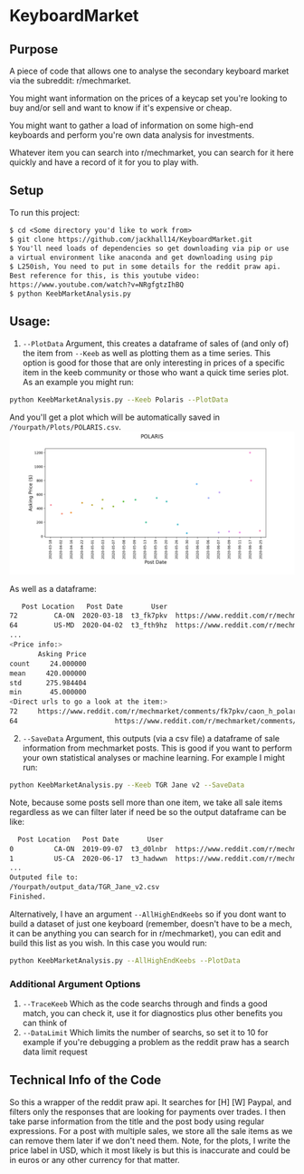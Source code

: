 # KeyboardMarket

## Purpose
A piece of code that allows one to analyse the secondary keyboard market via the subreddit: r/mechmarket.

You might want information on the prices of a keycap set you're looking to buy and/or sell and want to know if it's expensive or cheap.

You might want to gather a load of information on some high-end keyboards and perform you're own data analysis for investments.

Whatever item you can search into r/mechmarket, you can search for it here quickly and have a record of it for you to play with.
	
## Setup
To run this project:

```
$ cd <Some directory you'd like to work from>
$ git clone https://github.com/jackhall14/KeyboardMarket.git
$ You'll need loads of dependencies so get downloading via pip or use a virtual environment like anaconda and get downloading using pip
$ L250ish, You need to put in some details for the reddit praw api. Best reference for this, is this youtube video: https://www.youtube.com/watch?v=NRgfgtzIhBQ
$ python KeebMarketAnalysis.py
```

## Usage:
1. `--PlotData` Argument, this creates a dataframe of sales of (and only of) the item from `--Keeb` as well as plotting them as a time series. This option is good for those that are only interesting in prices of a specific item in the keeb community or those who want a quick time series plot. As an example you might run:
```bash
python KeebMarketAnalysis.py --Keeb Polaris --PlotData
```
And you'll get a plot which will be automatically saved in `/Yourpath/Plots/POLARIS.csv`.
![Image of Polaris](https://github.com/jackhall14/KeyboardMarket/blob/master/POLARIS.png)

As well as a dataframe:
```bash
   Post Location   Post Date       User                                                URL Sale Item  Asking Price   Sold
72         CA-ON  2020-03-18  t3_fk7pkv  https://www.reddit.com/r/mechmarket/comments/f...   POLARIS         450.0   True
64         US-MD  2020-04-02  t3_fth9hz  https://www.reddit.com/r/mechmarket/comments/f...   POLARIS         325.0   True
...
<Price info:>
       Asking Price
count     24.000000
mean     420.000000
std      275.984404
min       45.000000
<Direct urls to go a look at the item:>
72     https://www.reddit.com/r/mechmarket/comments/fk7pkv/caon_h_polaris_60_kit_and_tofu_60_case_w_paypal/
64                        https://www.reddit.com/r/mechmarket/comments/fth9hz/usmd_h_ai03_polaris_w_paypal/
```

2. `--SaveData` Argument, this outputs (via a csv file) a dataframe of sale information from mechmarket posts. This is good if you want to perform your own statistical analyses or machine learning. For example I might run:
```bash
python KeebMarketAnalysis.py --Keeb TGR Jane v2 --SaveData
```
Note, because some posts sell more than one item, we take all sale items regardless as we can filter later if need be so the output dataframe can be like:
```bash
  Post Location   Post Date       User                                                URL                 Sale Item  Asking Price   Sold
0          CA-ON  2019-09-07  t3_d0lnbr  https://www.reddit.com/r/mechmarket/comments/d...               TGR JANE V2        2400.0   True
1          US-CA  2020-06-17  t3_hadwwn  https://www.reddit.com/r/mechmarket/comments/h...              GMK NAUTILUS         350.0  False
...
Outputed file to:
/Yourpath/output_data/TGR_Jane_v2.csv
Finished.
```
Alternatively, I have an argument `--AllHighEndKeebs` so if you dont want to build a dataset of just one keyboard (remember, doesn't have to be a mech, it can be anything you can search for in r/mechmarket), you can edit and build this list as you wish. In this case  you would run:
```bash
python KeebMarketAnalysis.py --AllHighEndKeebs --PlotData
```

### Additional Argument Options
1. `--TraceKeeb` Which as the code searchs through and finds a good match, you can check it, use it for diagnostics plus other benefits you can think of
2. `--DataLimit` Which limits the number of searchs, so set it to 10 for example if you're debugging a problem as the reddit praw has a search data limit request

## Technical Info of the Code

So this a wrapper of the reddit praw api. It searches for [H]<Some item> [W] Paypal, and filters only the responses that are looking for payments over trades. I then take parse information from the title and the post body using regular expressions. For a post with multiple sales, we store all the sale items as we can remove them later if we don't need them. Note, for the plots, I write the price label in USD, which it most likely is but this is inaccurate and could be in euros or any other currency for that matter.
